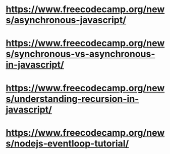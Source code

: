 # https://www.freecodecamp.org/news/asynchronous-javascript/
# https://www.freecodecamp.org/news/synchronous-vs-asynchronous-in-javascript/

# https://www.freecodecamp.org/news/understanding-recursion-in-javascript/

# https://www.freecodecamp.org/news/nodejs-eventloop-tutorial/